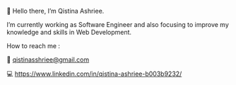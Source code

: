 👋 Hello there, I’m Qistina Ashriee.

I’m currently working as Software Engineer and also focusing to improve my knowledge and skills in Web Development. 

How to reach me : 

:e-mail: qistinasshriee@gmail.com

:computer: https://www.linkedin.com/in/qistina-ashriee-b003b9232/



<!---
QistinAshriee/QistinAshriee is a ✨ special ✨ repository because its `README.md` (this file) appears on your GitHub profile.
You can click the Preview link to take a look at your changes.
--->
